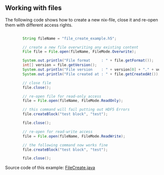 Working with files
------------------

The following code shows how to create a new nix-file, close it and re-open them with different access rights.

```java
        
        String fileName = "file_create_example.h5";

        // create a new file overwriting any existing content
        File file = File.open(fileName, FileMode.Overwrite);

        System.out.println("File format     : " + file.getFormat());
        int[] version = file.getVersion();
        System.out.println("File version    : " + version[0] + "." + version[1] + "." + version[2]);
        System.out.println("File created at : " + file.getCreatedAt());

        // close file
        file.close();

        // re-open file for read-only access
        file = File.open(fileName, FileMode.ReadOnly);

        // this command will fail putting out HDF5 Errors
        file.createBlock("test block", "test");

        file.close();

        // re-open for read-write access
        file = File.open(fileName, FileMode.ReadWrite);

        // the following command now works fine
        file.createBlock("test block", "test");

        file.close();
```


Source code of this example: [FileCreate.java](examples/FileCreate.java)


